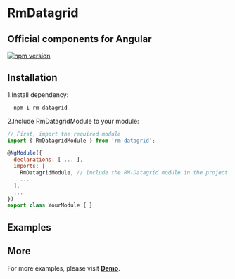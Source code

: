 # RmDatagrid
## Official components for Angular
[![npm version](https://d25lcipzij17d.cloudfront.net/badge.svg?id=js&r=r&ts=1683906897&type=6e&v=0.0.43&x2=0)](https://www.npmjs.com/package/rm-datagrid)
## Installation
1.Install dependency:

```bash
  npm i rm-datagrid 
```
2.Include RmDatagridModule to your module:

```javascript
// First, import the required module
import { RmDatagridModule } from 'rm-datagrid';

@NgModule({
  declarations: [ ... ],
  imports: [
    RmDatagridModule, // Include the RM-Datagrid module in the project
    ...
  ],
  ...
})
export class YourModule { }
```


## Examples 

## More
For more examples, please visit **[Demo](link)**.
